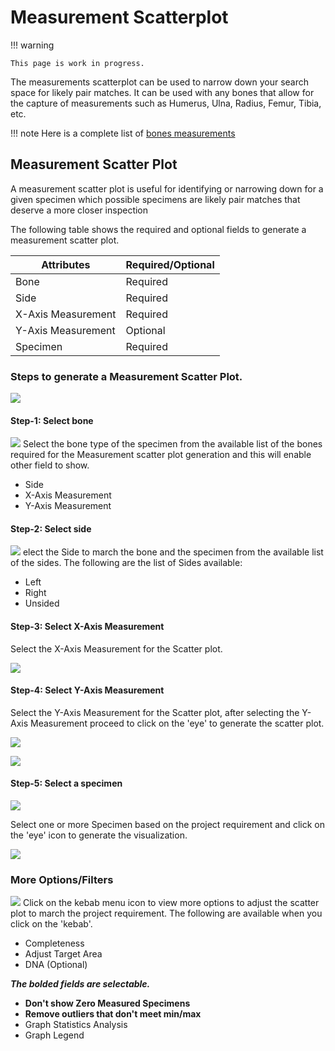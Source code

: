 # Measurement Scatterplot

!!! warning

    This page is work in progress.


The measurements scatterplot can be used to narrow down your search space for likely pair matches. It can be used with any bones that allow for the capture of measurements such as Humerus, Ulna, Radius, Femur, Tibia, etc.

!!! note
    Here is a complete list of [bones measurements](../../forensics-anthro-guide/measurements.md)


## Measurement Scatter Plot
A measurement scatter plot is useful for identifying or narrowing down for a given specimen which possible specimens are likely pair matches that deserve a more closer inspection

The following table shows the required and optional fields to generate a measurement scatter plot.

Attributes        | Required/Optional
----------------- | -------------- 
Bone              | Required
Side              | Required
X-Axis Measurement| Required
Y-Axis Measurement| Optional
Specimen          | Required


### Steps to generate a Measurement Scatter Plot.
![](media/measurement-scatter-plot.gif)


#### Step-1: Select bone

![](media/measurement-scatter-plot-bones.png)
Select the bone type of the specimen from the available list of the bones required for the Measurement scatter plot generation and this will enable other field to show.

- Side
- X-Axis Measurement
- Y-Axis Measurement

#### Step-2: Select side

![](media/measurement-scatter-plot-side.png)
elect the Side to march the bone and the specimen from the available list of the sides.  The following are the list of Sides available:

- Left
- Right
- Unsided

#### Step-3: Select X-Axis Measurement

Select the X-Axis Measurement for the Scatter plot.

![](media/measurement-scatter-plot-x-axis-measurement.png)


#### Step-4: Select Y-Axis Measurement

Select the Y-Axis Measurement for the Scatter plot, after selecting the Y-Axis Measurement proceed to click on the 'eye' to generate the scatter plot.

![](media/measurement-scatter-plot-y-axis-measurement.png)


![](media/measurement-scatter-plot-generation-1.png)


#### Step-5: Select a specimen

![](media/measurement-scatter-plot-specimen.png)

Select one or more Specimen based on the project requirement and click on the 'eye' icon to generate the visualization.

![](media/measurement-scatter-plot-generation.png)

### More Options/Filters
![](media/measurement-scatter-plot-more-filters.png)
Click on the kebab menu icon to view more options to adjust the scatter plot to march the project requirement. The following are available when you click on the 'kebab'.

- Completeness
- Adjust Target Area
- DNA (Optional)

***The bolded fields are selectable.***
- **Don't show Zero Measured Specimens**
- **Remove outliers that don't meet min/max**
- Graph Statistics Analysis
- Graph Legend
